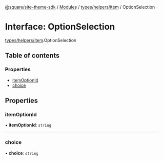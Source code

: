 [@square/site-theme-sdk](../GettingStarted.md) / [Modules](../modules.md) / [types/helpers/item](../modules/types_helpers_item.md) / OptionSelection

# Interface: OptionSelection

[types/helpers/item](../modules/types_helpers_item.md).OptionSelection

## Table of contents

### Properties

- [itemOptionId](types_helpers_item.OptionSelection.md#itemoptionid)
- [choice](types_helpers_item.OptionSelection.md#choice)

## Properties

### itemOptionId

• **itemOptionId**: `string`

___

### choice

• **choice**: `string`
